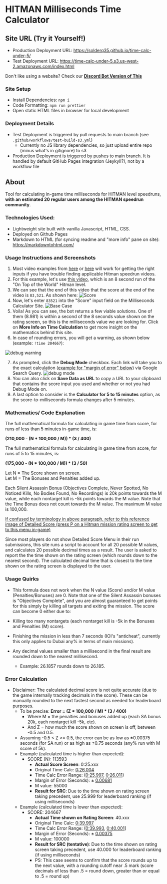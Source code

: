 # HITMAN Milliseconds Time Calculator

## Site URL (Try it Yourself!)

- Production Deployment URL: https://solderq35.github.io/time-calc-under-5/
- Test Deployment URL: https://time-calc-under-5.s3.us-west-2.amazonaws.com/index.html

Don't like using a website? Check our **[Discord Bot Version of This](https://github.com/solderq35/timmy-mk-3)**

### Site Setup

- Install Dependencies: `npm i`
- Code Formatting: `npm run prettier`
- Open static HTML files in browser for local development

### Deployment Details

- Test Deployment is triggered by pull requests to main branch (see `.github/workflows/test-build-s3.yml`)
  - Currently no JS library dependencies, so just upload entire repo (minus what's in gitignore) to s3
- Production Deployment is triggered by pushes to main branch. It is handled by default GitHub Pages integration (Jeykyll?), not by a workflow file

## About

Tool for calculating in-game time milliseconds for HITMAN level speedruns, **with an estimated 20 regular users among the HITMAN speedrun community**.

### Technologies Used:

- Lightweight site built with vanilla Javascript, HTML, CSS.
- Deployed on Github Pages
- Markdown to HTML (for syncing readme and "more info" pane on site): https://markdowntohtml.com/

### Usage Instructions and Screenshots

1.  Most video examples from [here](https://www.youtube.com/results?search_query=hitman+3+speedrun&sp=EgIYAQ%253D%253D) or [here](https://www.speedrun.com/hitman_3) will work for getting the right inputs if you have trouble finding applicable Hitman speedrun videos.
2.  For this example, let's use [this video](https://www.youtube.com/watch?v=zIRAmZdl-y4), which is an 8 second run of the "On Top of the World" Hitman level.
3.  We can see that the end of this video that the score at the end of the video is `83,521`. As shown here: ![Score](static/goronscore.PNG)
4.  Now, let's enter `83521` into the "Score" input field on the Milliseconds Calculator Site. ![Base Case](static/base_case.PNG)
5.  Voila! As you can see, the bot returns a few viable solutions. One of them (8.981) is within a second of the 8 seconds value shown on the rating screen, so this is the milliseconds value we are looking for. Click on **More Info on Time Calculation** to get more insight on the mathematics behind this site.
6.  In case of rounding errors, you will get a warning, as shown below (example: `!time 204667`):

![debug warning](static/debugwarning.png)

7.  As prompted, click the **Debug Mode** checkbox. Each link will take you to the exact calculation ([example for "margin of error" below](https://www.google.com/search?q=%280.5+*+100000+%2F+40000%29+*+%283+%2F+400%29)) via Google Search Query.
    ![debug mode](static/debugcase.PNG)
8.  You can also click on **Save Data as URL** to copy a URL to your clipboard that contains the score input you used and whether or not you had Debug Mode on.
9.  A last option to consider is the **Calculator for 5 to 15 minutes** option, as the score-to-milliseconds formula changes after 5 minutes.

### Mathematics/ Code Explanation

The full mathematical formula for calculating in game time from score, for runs of less than 5 minutes in-game time, is:

**(210,000 - (N \* 100,000 / M)) \* (3 / 400)**

The full mathematical formula for calculating in game time from score, for runs of 5 to 15 minutes, is:

**(175,000 - (N \* 100,000 / M)) \* (3 / 50)**

Let N = The Score shown on screen.  
Let M = The Bonuses and Penalties added up.

Each Silent Assassin Bonus (Objectives Complete, Never Spotted, No Noticed Kills, No Bodies Found, No Recordings) is 20k points towards the M value, while each nontarget kill is -5k points towards the M value. Note that the Time Bonus does not count towards the M value. The maximum M value is 100,000.

[If confused by terminology in above paragraph, refer to this reference image of Detailed Score (press P on a Hitman mission rating screen to get to this menu in-game)](https://i.ibb.co/BPPf3wn/detailedscore.png)

Since most players do not show Detailed Score Menu in their run submissions, this site runs a script to account for all 20 possible M values, and calculates 20 possible decimal times as a result. The user is asked to report the the time shown on the rating screen (which rounds down to the nearest second). The calculated decimal time that is closest to the time shown on the rating screen is displayed to the user.

### Usage Quirks

- This formula does not work when the N value (Score) and/or M value (Penalties/Bonuses) are 0. Note that one of the Silent Assassin bonuses is "Objectives Complete", and you are almost guaranteed to get points for this simply by killing all targets and exiting the mission. The score can become 0 either due to:

- Killing too many nontargets (each nontarget kill is -5k in the Bonuses and Penalties (M) score).
- Finishing the mission in less than 7 seconds (IOI's "anticheat", currently this only applies to Dubai any% in terms of main missions).

- Any decimal values smaller than a millisecond in the final result are rounded down to the nearest millisecond.
  - Example: 26.1857 rounds down to 26.185.

### Error Calculation

- Disclaimer: The calculated decimal score is not quite accurate (due to the game internally tracking decimals in the score). These can be manually rounded to the next fastest second as needed for leaderboard purposes.
  - To be precise: **Error = (Z \* 100,000 / M) \* (3 / 400)**
    - Where M = the penalties and bonuses added up (each SA bonus 20k, each nontarget kill -5k, etc).
    - And Z = how much the score shown on screen is off, between -0.5 and 0.5.
  - Assuming -0.5 < Z <= 0.5, the error can be as low as ±0.00375 seconds (for SA run) or as high as ±0.75 seconds (any% run with M score of 5k).
  - Example (calculated time is higher than expected):
    - SCORE (N): 113593
      - **Actual Score Screen**: 0:25.xxx
      - Original Time Calc: [0:26.004](https://www.google.com/search?q=%28210000+-+%28113593+*+100000+%2F+55000%29%29+*+%283+%2F+400%29)
      - Time Calc Error Range: ([0:25.997](https://www.google.com/search?q=%28210000+-+%28113593.5+*+100000+%2F+55000%29%29+*+%283+%2F+400%29), [0:26.011](https://www.google.com/search?q=%28210000+-+%28113592.5+*+100000+%2F+55000%29%29+*+%283+%2F+400%29))
      - Margin of Error (Seconds): ± [0.00681](https://www.google.com/search?q=%280.5+*+100000+%2F+55000%29+*+%283+%2F+400%29)
      - M value: 55000
      - **Result for SRC**: Due to the time shown on rating screen taking precedent, use 25.999 for leaderboard ranking (if using milliseconds)
  - Example (calculated time is lower than expected):
    - SCORE: 204667
      - **Actual Time shown on Rating Screen**: 40.xxx
      - Original Time Calc: [0:39.997](https://www.google.com/search?q=%28210000+-+%28204667+*+100000+%2F+100000%29%29+*+%283+%2F+400%29)
      - Time Calc Error Range: ([0:39.993](https://www.google.com/search?q=%28210000+-+%28204667.5+*+100000+%2F+100000%29%29+*+%283+%2F+400%29), [0:40.001](https://www.google.com/search?q=%28210000+-+%28204666.5+*+100000+%2F+100000%29%29+*+%283+%2F+400%29)]
      - Margin of Error (Seconds): ± [0.00375](https://www.google.com/search?q=%280.5+*+100000+%2F+100000%29+*+%283+%2F+400%29)
      - M value: 100000
      - **Result for SRC (tentative)**: Due to the time shown on rating screen taking precedent, use 40.000 for leaderboard ranking (if using milliseconds)
      - PS: This case seems to confirm that the score rounds up to the next value, with a rounding cutoff near .5 mark (score decimals of less than .5 = round down, greater than or equal to .5 = round up)
